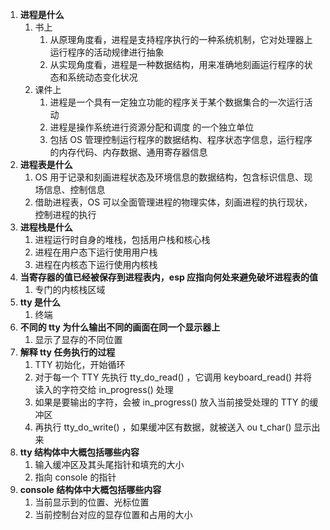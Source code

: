 1. **进程是什么**
   1. 书上
      1. 从原理角度看，进程是支持程序执行的一种系统机制，它对处理器上运行程序的活动规律进行抽象
      2. 从实现角度看，进程是一种数据结构，用来准确地刻画运行程序的状态和系统动态变化状况
   2. 课件上
      1. 进程是一个具有一定独立功能的程序关于某个数据集合的一次运行活动
      2. 进程是操作系统进行资源分配和调度 的一个独立单位
      3. 包括 OS 管理控制运行程序的数据结构、程序状态字信息，运行程序的内存代码、内存数据、通用寄存器信息
2. **进程表是什么**
   1. OS 用于记录和刻画进程状态及环境信息的数据结构，包含标识信息、现场信息、控制信息
   2. 借助进程表，OS 可以全面管理进程的物理实体，刻画进程的执行现状，控制进程的执行
3. **进程栈是什么**
   1. 进程运行时自身的堆栈，包括用户栈和核心栈
   2. 进程在用户态下运行使用用户栈
   3. 进程在内核态下运行使用内核栈
4. **当寄存器的值已经被保存到进程表内，esp 应指向何处来避免破坏进程表的值**
   1. 专门的内核栈区域
5. **tty 是什么**
   1. 终端
6. **不同的 tty 为什么输出不同的画面在同一个显示器上**
   1. 显示了显存的不同位置
7. **解释 tty 任务执行的过程**
   1. TTY 初始化，开始循环
   2. 对于每一个 TTY 先执行 tty_do_read() ，它调用 keyboard_read() 并将读入的字符交给 in_progress() 处理
   3. 如果是要输出的字符，会被 in_progress() 放入当前接受处理的 TTY 的缓冲区
   4. 再执行 tty_do_write() ，如果缓冲区有数据，就被送入 ou t_char() 显示出来
8. **tty 结构体中大概包括哪些内容**
   1. 输入缓冲区及其头尾指针和填充的大小
   2. 指向 console 的指针
9. **console 结构体中大概包括哪些内容**
   1. 当前显示到的位置、光标位置
   2. 当前控制台对应的显存位置和占用的大小